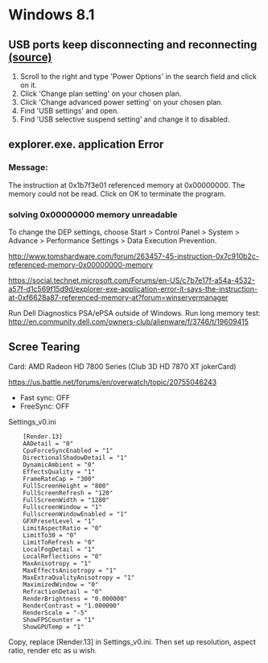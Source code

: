 # Windows 8.1

## USB ports keep disconnecting and reconnecting [(source)](http://www.tomshardware.com/answers/id-1783536/usb-ports-disconnecting-reconnecting.html)

1. Scroll to the right and type 'Power Options' in the search field and click on it.
2. Click 'Change plan setting' on your chosen plan.
3. Click 'Change advanced power setting' on your chosen plan.
4. Find 'USB settings' and open.
5. Find 'USB selective suspend setting' and change it to disabled.

## explorer.exe. application Error

### Message:

The instruction at 0x1b7f3e01 referenced memory at 0x00000000. The memory could not be read. Click on OK to terminate the program.

### solving 0x00000000 memory unreadable

To change the DEP settings, choose Start > Control Panel > System > Advance > Performance Settings > Data Execution Prevention.

http://www.tomshardware.com/forum/263457-45-instruction-0x7c910b2c-referenced-memory-0x00000000-memory

https://social.technet.microsoft.com/Forums/en-US/c7b7e17f-a54a-4532-a57f-d1c569f15d9d/explorer-exe-application-error-it-says-the-instruction-at-0xf6628a87-referenced-memory-at?forum=winservermanager

Run Dell Diagnostics PSA/ePSA outside of Windows. Run long memory test: http://en.community.dell.com/owners-club/alienware/f/3746/t/19609415

## Scree Tearing

Card: AMD Radeon HD 7800 Series (Club 3D HD 7870 XT jokerCard)

https://us.battle.net/forums/en/overwatch/topic/20755046243

* Fast sync: OFF
* FreeSync: OFF

Settings_v0.ini

        [Render.13]
        AADetail = "0"
        CpuForceSyncEnabled = "1"
        DirectionalShadowDetail = "1"
        DynamicAmbient = "0"
        EffectsQuality = "1"
        FrameRateCap = "300"
        FullScreenHeight = "800"
        FullScreenRefresh = "120"
        FullScreenWidth = "1280"
        FullscreenWindow = "1"
        FullscreenWindowEnabled = "1"
        GFXPresetLevel = "1"
        LimitAspectRatio = "0"
        LimitTo30 = "0"
        LimitToRefresh = "0"
        LocalFogDetail = "1"
        LocalReflections = "0"
        MaxAnisotropy = "1"
        MaxEffectsAnisotropy = "1"
        MaxExtraQualityAnisotropy = "1"
        MaximizedWindow = "0"
        RefractionDetail = "0"
        RenderBrightness = "0.000000"
        RenderContrast = "1.000000"
        RenderScale = "-5"
        ShowFPSCounter = "1"
        ShowGPUTemp = "1"

Copy, replace [Render.13] in Settings_v0.ini. Then set up resolution, aspect ratio, render etc as u wish.